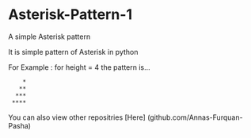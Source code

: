 # Asterisk-Pattern-1
A simple Asterisk pattern

It is simple pattern of Asterisk in python

For Example : for height = 4 the pattern is...
```
    *
   **
  ***
 ****
 ```
 
 You can also view other repositries [Here] (github.com/Annas-Furquan-Pasha)
